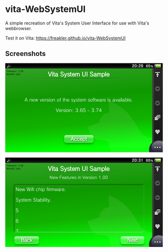 # vita-WebSystemUI
A simple recreation of Vita's System User Interface for use with Vita's webbrowser. 

Test it on Vita: https://freakler.github.io/vita-WebSystemUI

## Screenshots
![ref0](https://github.com/Freakler/vita-WebSystemUI/blob/main/capture_000.png)

![ref1](https://github.com/Freakler/vita-WebSystemUI/blob/main/capture_001.png)
